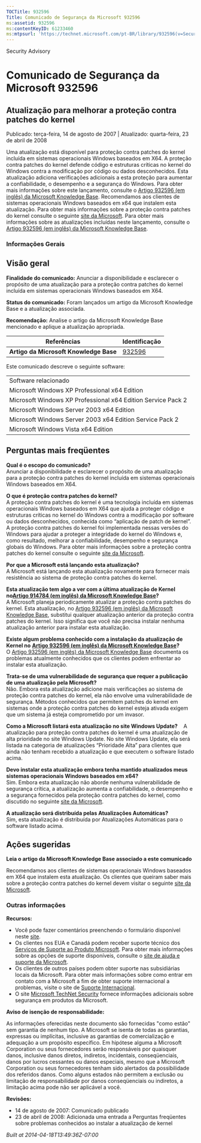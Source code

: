 ```yaml
---
TOCTitle: 932596
Title: Comunicado de Segurança da Microsoft 932596
ms:assetid: 932596
ms:contentKeyID: 61233460
ms:mtpsurl: 'https://technet.microsoft.com/pt-BR/library/932596(v=Security.10)'
---
```


Security Advisory

Comunicado de Segurança da Microsoft 932596
===========================================

Atualização para melhorar a proteção contra patches do kernel
-------------------------------------------------------------

Publicado: terça-feira, 14 de agosto de 2007 | Atualizado: quarta-feira, 23 de abril de 2008

Uma atualização está disponível para proteção contra patches do kernel incluída em sistemas operacionais Windows baseados em X64. A proteção contra patches do kernel defende código e estruturas críticas no kernel do Windows contra a modificação por código ou dados desconhecidos. Esta atualização adiciona verificações adicionais a esta proteção para aumentar a confiabilidade, o desempenho e a segurança do Windows. Para obter mais informações sobre este lançamento, consulte o [Artigo 932596 (em inglês) da Microsoft Knowledge Base](http://support.microsoft.com/kb/932596). Recomendamos aos clientes de sistemas operacionais Windows baseados em x64 que instalem esta atualização. Para obter mais informações sobre a proteção contra patches do kernel consulte o seguinte [site da Microsoft](http://www.microsoft.com/whdc/driver/kernel/64bitpatching.mspx). Para obter mais informações sobre as atualizações incluídas neste lançamento, consulte o [Artigo 932596 (em inglês) da Microsoft Knowledge Base](http://support.microsoft.com/kb/932596).

### Informações Gerais

Visão geral
-----------

<span></span>
**Finalidade do comunicado:** Anunciar a disponibilidade e esclarecer o propósito de uma atualização para a proteção contra patches do kernel incluída em sistemas operacionais Windows baseados em X64.

**Status do comunicado:** Foram lançados um artigo da Microsoft Knowledge Base e a atualização associada.

**Recomendação:** Analise o artigo da Microsoft Knowledge Base mencionado e aplique a atualização apropriada.

| Referências                            | Identificação                                    |
|----------------------------------------|--------------------------------------------------|
| **Artigo da Microsoft Knowledge Base** | [932596](http://support.microsoft.com/kb/932596) |

Este comunicado descreve o seguinte software:

|                                                              |
|--------------------------------------------------------------|
| Software relacionado                                         |
| Microsoft Windows XP Professional x64 Edition                |
| Microsoft Windows XP Professional x64 Edition Service Pack 2 |
| Microsoft Windows Server 2003 x64 Edition                    |
| Microsoft Windows Server 2003 x64 Edition Service Pack 2     |
| Microsoft Windows Vista x64 Edition                          |

Perguntas mais freqüentes
-------------------------

<span></span>
**Qual é o escopo do comunicado?**  
Anunciar a disponibilidade e esclarecer o propósito de uma atualização para a proteção contra patches do kernel incluída em sistemas operacionais Windows baseados em X64.

**O que é proteção contra patches do kernel?**  
A proteção contra patches do kernel é uma tecnologia incluída em sistemas operacionais Windows baseados em X64 que ajuda a proteger código e estruturas críticas no kernel do Windows contra a modificação por software ou dados desconhecidos, conhecida como “aplicação de patch de kernel”. A proteção contra patches do kernel foi implementada nessas versões do Windows para ajudar a proteger a integridade do kernel do Windows e, como resultado, melhorar a confiabilidade, desempenho e segurança globais do Windows. Para obter mais informações sobre a proteção contra patches do kernel consulte o seguinte [site da Microsoft](http://www.microsoft.com/whdc/driver/kernel/64bitpatching.mspx).

**Por que a Microsoft está lançando esta atualização?**  
A Microsoft está lançando esta atualização novamente para fornecer mais resistência ao sistema de proteção contra patches do kernel.

**Esta atualização tem algo a ver com a última atualização de Kernel no**[**Artigo 914784 (em inglês) da Microsoft Knowledge Base**](http://support.microsoft.com/kb/914784)**?**  
A Microsoft planeja periodicamente atualizar a proteção contra patches do kernel. Esta atualização, no [Artigo 932596 (em inglês) da Microsoft Knowledge Base](http://support.microsoft.com/kb/932596), substitui qualquer atualização anterior da proteção contra patches do kernel. Isso significa que você não precisa instalar nenhuma atualização anterior para instalar esta atualização.

**Existe algum problema conhecido com a instalação da atualização de Kernel no** [**Artigo 932596 (em inglês) da Microsoft Knowledge Base**](http://support.microsoft.com/kb/932596)**?**  
O [Artigo 932596 (em inglês) da Microsoft Knowledge Base](http://support.microsoft.com/kb/932596) documenta os problemas atualmente conhecidos que os clientes podem enfrentar ao instalar esta atualização.

**Trata-se de uma vulnerabilidade de segurança que requer a publicação de uma atualização pela Microsoft?**  
Não. Embora esta atualização adicione mais verificações ao sistema de proteção contra patches do kernel, ela não envolve uma vulnerabilidade de segurança. Métodos conhecidos que permitem patches do kernel em sistemas onde a proteção contra patches do kernel esteja ativada exigem que um sistema já esteja comprometido por um invasor.

**Como a Microsoft listará esta atualização no site Windows Update?**    
A atualização para proteção contra patches do kernel é uma atualização de alta prioridade no site Windows Update. No site Windows Update, ela será listada na categoria de atualizações “Prioridade Alta” para clientes que ainda não tenham recebido a atualização e que executem o software listado acima.

**Devo instalar esta atualização embora tenha mantido atualizados meus sistemas operacionais Windows baseados em x64?**  
Sim. Embora esta atualização não aborde nenhuma vulnerabilidade de segurança crítica, a atualização aumenta a confiabilidade, o desempenho e a segurança fornecidos pela proteção contra patches do kernel, como discutido no seguinte [site da Microsoft](http://www.microsoft.com/whdc/driver/kernel/64bitpatching.mspx).

**A atualização será distribuída pelas Atualizações Automáticas?**  
Sim, esta atualização é distribuída por Atualizações Automáticas para o software listado acima.

Ações sugeridas
---------------

<span></span>
**Leia o artigo da Microsoft Knowledge Base associado a este comunicado**

Recomendamos aos clientes de sistemas operacionais Windows baseados em X64 que instalem esta atualização. Os clientes que queiram saber mais sobre a proteção contra patches do kernel devem visitar o seguinte [site da Microsoft](http://www.microsoft.com/whdc/driver/kernel/64bitpatching.mspx).

### Outras informações

**Recursos:**

-   Você pode fazer comentários preenchendo o formulário disponível neste [site](https://support.microsoft.com/common/survey.aspx?scid=sw;en;1257&amp;showpage=1&amp;ws=technet&amp;sd=tech).
-   Os clientes nos EUA e Canadá podem receber suporte técnico dos [Serviços de Suporte ao Produto Microsoft](http://go.microsoft.com/fwlink/?linkid=21131). Para obter mais informações sobre as opções de suporte disponíveis, consulte o [site de ajuda e suporte da Microsoft](http://support.microsoft.com/?ln=pt-br).
-   Os clientes de outros países podem obter suporte nas subsidiárias locais da Microsoft. Para obter mais informações sobre como entrar em contato com a Microsoft a fim de obter suporte internacional a problemas, visite o site de [Suporte Internacional](http://go.microsoft.com/fwlink/?linkid=21155).
-   O site [Microsoft TechNet Security](http://go.microsoft.com/fwlink/?linkid=21132) fornece informações adicionais sobre segurança em produtos da Microsoft.

**Aviso de isenção de responsabilidade:**

As informações oferecidas neste documento são fornecidas "como estão" sem garantia de nenhum tipo. A Microsoft se isenta de todas as garantias, expressas ou implícitas, inclusive as garantias de comercialização e adequação a um propósito específico. Em hipótese alguma a Microsoft Corporation ou seus fornecedores serão responsáveis por quaisquer danos, inclusive danos diretos, indiretos, incidentais, conseqüenciais, danos por lucros cessantes ou danos especiais, mesmo que a Microsoft Corporation ou seus fornecedores tenham sido alertados da possibilidade dos referidos danos. Como alguns estados não permitem a exclusão ou limitação de responsabilidade por danos conseqüenciais ou indiretos, a limitação acima pode não ser aplicável a você.

**Revisões:**

-   14 de agosto de 2007: Comunicado publicado
-   23 de abril de 2008: Adicionada uma entrada a Perguntas freqüentes sobre problemas conhecidos ao instalar a atualização de kernel

*Built at 2014-04-18T13:49:36Z-07:00*
